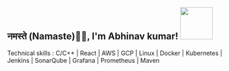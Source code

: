 <h2> नमस्ते (Namaste)🙏🏻, I'm Abhinav kumar!   <img src="https://github.com/Anmol-Baranwal/Cool-GIFs-For-GitHub/assets/74038190/6f564d9a-467a-4bba-ad3a-8527c8ab79ae" width="75">&nbsp;</h2>
Technical skills : C/C++ | React | AWS | GCP | Linux | Docker | Kubernetes | Jenkins | SonarQube | Grafana | Prometheus | Maven
</em></p>

 
